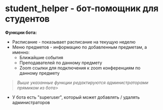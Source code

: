 # student_helper - бот-помощник для студентов  

**Функции бота:**

 - Расписание - показывает расписание на текущую неделю
 - Меню предметов - информацию по добавленным предметам, а именно:
	- Ближайшие события
	- Преподавателей по данному предмету
	- Zoom ссылки для подключения к zoom конференциям по данному предмету
 

>  *Выше указанные функции редактируются администраторами прямиком из бота*> 

 
 - У бота есть "superuser", который может добавлять / удалять
   администраторов
    
